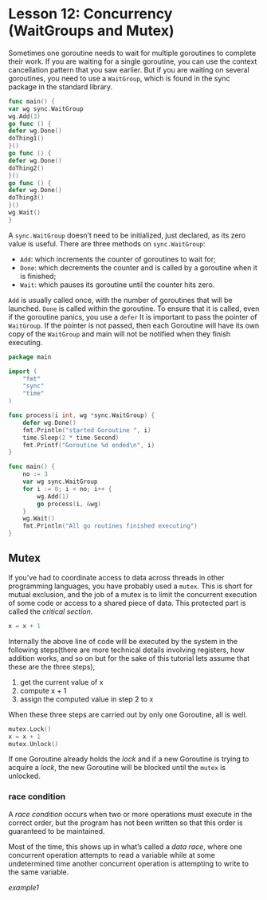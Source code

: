 # Lesson 12: Concurrency (WaitGroups and Mutex)

Sometimes one goroutine needs to wait for multiple goroutines to complete their work.
If you are waiting for a single goroutine, you can use the context cancellation pattern that you saw earlier.
But if you are waiting on several goroutines, you need to use a `WaitGroup`,
which is found in the sync package in the standard library.

```go
func main() {
var wg sync.WaitGroup
wg.Add(3)
go func () {
defer wg.Done()
doThing1()
}()
go func () {
defer wg.Done()
doThing2()
}()
go func () {
defer wg.Done()
doThing3()
}()
wg.Wait()
}
```

A `sync.WaitGroup` doesn’t need to be initialized, just declared, as its zero value is useful.
There are three methods on `sync.WaitGroup`:

- `Add`: which increments the counter of goroutines to wait for;
- `Done`: which decrements the counter and is called by a goroutine when it is finished;
- `Wait`: which pauses its goroutine until the counter hits zero.

`Add` is usually called once, with the number of goroutines that will be launched.
`Done` is called within the goroutine.
To ensure that it is called, even if the goroutine panics, you use a `defer`
It is important to pass the pointer of `WaitGroup`. If the pointer is not passed,
then each Goroutine will have its own copy of the `WaitGroup` and
main will not be notified when they finish executing.

```go
package main

import (
	"fmt"
	"sync"
	"time"
)

func process(i int, wg *sync.WaitGroup) {
	defer wg.Done()
	fmt.Println("started Goroutine ", i)
	time.Sleep(2 * time.Second)
	fmt.Printf("Goroutine %d ended\n", i)
}

func main() {
	no := 3
	var wg sync.WaitGroup
	for i := 0; i < no; i++ {
		wg.Add(1)
		go process(i, &wg)
	}
	wg.Wait()
	fmt.Println("All go routines finished executing")
}
```

## Mutex

If you’ve had to coordinate access to data across threads in other programming languages,
you have probably used a `mutex`. This is short for mutual exclusion,
and the job of a mutex is to limit the concurrent execution of some code or access to a shared piece of data.
This protected part is called the _critical section_.

```go
x = x + 1
```

Internally the above line of code will be executed by the system
in the following steps(there are more technical details involving registers,
how addition works, and so on but for the sake of this tutorial lets assume that these are the three steps),

1. get the current value of x
2. compute x + 1
3. assign the computed value in step 2 to x

When these three steps are carried out by only one Goroutine, all is well.

```go
mutex.Lock()
x = x + 1
mutex.Unlock()
```

If one Goroutine already holds the _lock_ and if a new Goroutine is trying to acquire a _lock_,
the new Goroutine will be blocked until the `mutex` is unlocked.

### race condition

A _race condition_ occurs when two or more operations must execute in the correct order,
but the program has not been written so that this order is guaranteed to be maintained.

Most of the time, this shows up in what’s called a _data race_,
where one concurrent operation attempts to read a variable
while at some undetermined time another concurrent operation is attempting to write to the same variable.

_example1_
